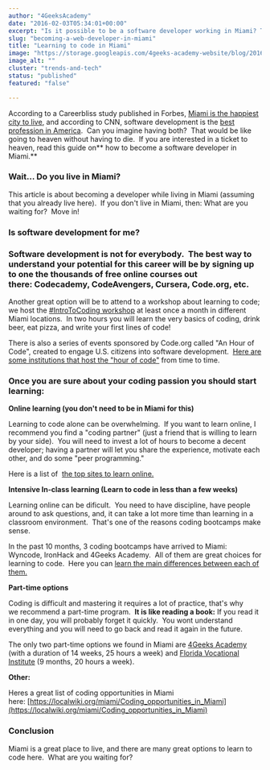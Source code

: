 ```yaml
---
author: "4GeeksAcademy"
date: "2016-02-03T05:34:01+00:00"
excerpt: "Is it possible to be a software developer working in Miami? That would be like going to heaven without having to die."
slug: "becoming-a-web-developer-in-miami"
title: "Learning to code in Miami"
image: "https://storage.googleapis.com/4geeks-academy-website/blog/2016/02/admin-ajax-4.10.10-PM.jpeg"
image_alt: ""
cluster: "trends-and-tech"
status: "published"
featured: "false"

---
```


According to a Careerbliss study published in Forbes, [Miami is the happiest city to live](https://www.forbes.com/sites/jacquelynsmith/2012/01/17/the-happiest-and-unhappiest-cities-to-work-in/), and according to CNN, software development is the [best profession in America](https://money.cnn.com/gallery/pf/2015/01/27/best-jobs-2015/index.html).  Can you imagine having both?  That would be like going to heaven without having to die.  If you are interested in a ticket to heaven, read this guide on** how to become a software developer in Miami.**


### Wait... Do you live in Miami?


This article is about becoming a developer while living in Miami (assuming that you already live here).  If you don't live in Miami, then: What are you waiting for?  Move in!


### Is software development for me? 




### Software development is not for everybody.  The best way to understand your potential for this career will be by signing up to one the thousands of free online courses out there: Codecademy, CodeAvengers, Cursera, Code.org, etc.


Another great option will be to attend to a workshop about learning to code; we host the [#IntroToCoding workshop](https://www.meetup.com/introtocoding/) at least once a month in different Miami locations.  In two hours you will learn the very basics of coding, drink beer, eat pizza, and write your first lines of code!

There is also a series of events sponsored by Code.org called "An Hour of Code", created to engage U.S. citizens into software development.  [Here are some institutions that host the "hour of code"](https://hourofcode.com/ca/events/all/us/fl) from time to time.


### Once you are sure about your coding passion you should start learning:


**Online learning (you don't need to be in Miami for this)**

Learning to code alone can be overwhelming.  If you want to learn online, I recommend you find a "coding partner" (just a friend that is willing to learn by your side).  You will need to invest a lot of hours to become a decent developer; having a partner will let you share the experience, motivate each other, and do some "peer programming."

Here is a list of  [the top sites to learn online.](https://www.hongkiat.com/blog/sites-to-learn-coding-online/)

**Intensive In-class learning (Learn to code in less than a few weeks)**

Learning online can be dificult.  You need to have discipline, have people around to ask questions, and, it can take a lot more time than learning in a classroom environment.  That's one of the reasons coding bootcamps make sense.

In the past 10 months, 3 coding bootcamps have arrived to Miami: Wyncode, IronHack and 4Geeks Academy.  All of them are great choices for learning to code.  Here you can [learn the main differences between each of them.](//wyncode-ironhack-and-4geeks-academy-comparison/)

**Part-time options**

Coding is difficult and mastering it requires a lot of practice, that's why we recommend a part-time program.  **It is like reading a book:** If you read it in one day, you will probably forget it quickly.  You wont understand everything and you will need to go back and read it again in the future.

The only two part-time options we found in Miami are [4Geeks Academy](https://breatheco.de) (with a duration of 14 weeks, 25 hours a week) and [Florida Vocational Institute](https://www.fvi.edu/) (9 months, 20 hours a week).

**Other:**

Heres a great list of coding opportunities in Miami here: [https://localwiki.org/miami/Coding_opportunities_in_Miami](https://localwiki.org/miami/Coding_opportunities_in_Miami)


### Conclusion


Miami is a great place to live, and there are many great options to learn to code here.  What are you waiting for?

